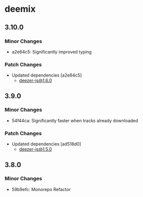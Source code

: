 # deemix

## 3.10.0

### Minor Changes

- a2e64c5: Significantly improved typing

### Patch Changes

- Updated dependencies [a2e64c5]
  - deezer-js@1.6.0

## 3.9.0

### Minor Changes

- 54f44ca: Significantly faster when tracks already downloaded

### Patch Changes

- Updated dependencies [ad518d0]
  - deezer-js@1.5.0

## 3.8.0

### Minor Changes

- 59b9efc: Monorepo Refactor
